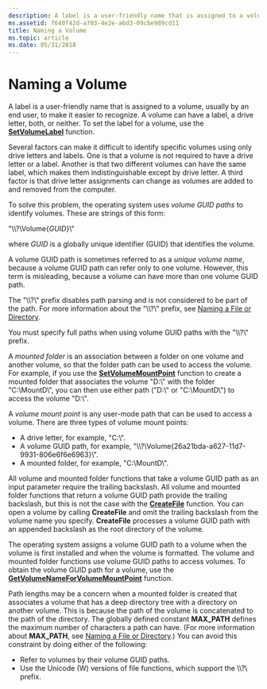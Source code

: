 ```yaml
---
description: A label is a user-friendly name that is assigned to a volume, usually by an end user, to make it easier to recognize. A volume can have a label, a drive letter, both, or neither. To set the label for a volume, use the SetVolumeLabel function.
ms.assetid: f640f42d-a703-4e2e-a6d3-09cbe989cd11
title: Naming a Volume
ms.topic: article
ms.date: 05/31/2018
---
```


# Naming a Volume

A label is a user-friendly name that is assigned to a volume, usually by an end user, to make it easier to recognize. A volume can have a label, a drive letter, both, or neither. To set the label for a volume, use the [**SetVolumeLabel**](/windows/desktop/api/WinBase/nf-winbase-setvolumelabela) function.

Several factors can make it difficult to identify specific volumes using only drive letters and labels. One is that a volume is not required to have a drive letter or a label. Another is that two different volumes can have the same label, which makes them indistinguishable except by drive letter. A third factor is that drive letter assignments can change as volumes are added to and removed from the computer.

To solve this problem, the operating system uses *volume GUID paths* to identify volumes. These are strings of this form:

"\\\\?\\Volume{*GUID*}\\"

where *GUID* is a globally unique identifier (GUID) that identifies the volume.

A volume GUID path is sometimes referred to as a *unique volume name*, because a volume GUID path can refer only to one volume. However, this term is misleading, because a volume can have more than one volume GUID path.

The "\\\\?\\" prefix disables path parsing and is not considered to be part of the path. For more information about the "\\\\?\\" prefix, see [Naming a File or Directory](naming-a-file.md).

You must specify full paths when using volume GUID paths with the "\\\\?\\" prefix.

A *mounted folder* is an association between a folder on one volume and another volume, so that the folder path can be used to access the volume. For example, if you use the [**SetVolumeMountPoint**](/windows/desktop/api/WinBase/nf-winbase-setvolumemountpointa) function to create a mounted folder that associates the volume "D:\\" with the folder "C:\\MountD\\", you can then use either path ("D:\\" or "C:\\MountD\\") to access the volume "D:\\".

A *volume mount point* is any user-mode path that can be used to access a volume. There are three types of volume mount points:

-   A drive letter, for example, "C:\\".
-   A volume GUID path, for example, "\\\\?\\Volume{26a21bda-a627-11d7-9931-806e6f6e6963}\\".
-   A mounted folder, for example, "C:\\MountD\\".

All volume and mounted folder functions that take a volume GUID path as an input parameter require the trailing backslash. All volume and mounted folder functions that return a volume GUID path provide the trailing backslash, but this is not the case with the [**CreateFile**](/windows/desktop/api/FileAPI/nf-fileapi-createfilea) function. You can open a volume by calling **CreateFile** and omit the trailing backslash from the volume name you specify. **CreateFile** processes a volume GUID path with an appended backslash as the root directory of the volume.

The operating system assigns a volume GUID path to a volume when the volume is first installed and when the volume is formatted. The volume and mounted folder functions use volume GUID paths to access volumes. To obtain the volume GUID path for a volume, use the [**GetVolumeNameForVolumeMountPoint**](/windows/desktop/api/FileAPI/nf-fileapi-getvolumenameforvolumemountpointw) function.

Path lengths may be a concern when a mounted folder is created that associates a volume that has a deep directory tree with a directory on another volume. This is because the path of the volume is concatenated to the path of the directory. The globally defined constant **MAX\_PATH** defines the maximum number of characters a path can have. (For more information about **MAX\_PATH**, see [Naming a File or Directory](naming-a-file.md).) You can avoid this constraint by doing either of the following:

-   Refer to volumes by their volume GUID paths.
-   Use the Unicode (W) versions of file functions, which support the \\\\?\\ prefix.

 

 



